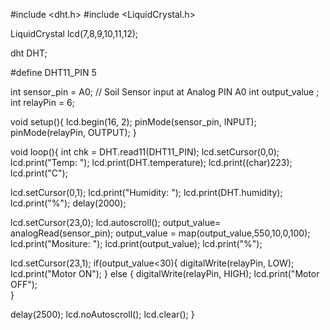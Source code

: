 
#include <dht.h>
#include <LiquidCrystal.h>

LiquidCrystal lcd(7,8,9,10,11,12);

dht DHT;

#define DHT11_PIN 5

int sensor_pin = A0; // Soil Sensor input at Analog PIN A0
int output_value ;
int relayPin = 6;

void setup(){
  lcd.begin(16, 2);
  pinMode(sensor_pin, INPUT);
  pinMode(relayPin, OUTPUT);
}

void loop(){
  int chk = DHT.read11(DHT11_PIN);
  lcd.setCursor(0,0); 
  lcd.print("Temp: ");
  lcd.print(DHT.temperature);
  lcd.print((char)223);
  lcd.print("C");
  
  lcd.setCursor(0,1); 
  lcd.print("Humidity: ");
  lcd.print(DHT.humidity);
  lcd.print("%");
  delay(2000);
  
  lcd.setCursor(23,0);
  lcd.autoscroll();
  output_value= analogRead(sensor_pin);
  output_value = map(output_value,550,10,0,100);
  lcd.print("Mositure: ");
  lcd.print(output_value);
  lcd.print("%");
  
  lcd.setCursor(23,1);
  if(output_value<30){
  digitalWrite(relayPin, LOW);
  lcd.print("Motor ON");
 }
 else
 {
  digitalWrite(relayPin, HIGH);
  lcd.print("Motor OFF");       
 }
  
  delay(2500);
  lcd.noAutoscroll();
  lcd.clear();
}
